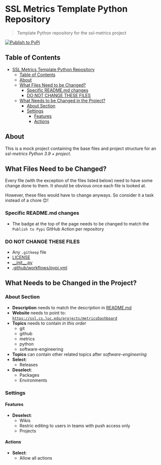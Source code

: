 # SSL Metrics Template Python Repository

> Template Python repository for the ssl-metrics project

[![Publish to PyPi](https://github.com/SoftwareSystemsLaboratory/ssl-metrics-template-python/actions/workflows/pypi.yml/badge.svg)](https://github.com/SoftwareSystemsLaboratory/ssl-metrics-template-python/actions/workflows/pypi.yml)

## Table of Contents

- [SSL Metrics Template Python Repository](#ssl-metrics-template-python-repository)
  - [Table of Contents](#table-of-contents)
  - [About](#about)
  - [What Files Need to be Changed?](#what-files-need-to-be-changed)
    - [Specific README.md changes](#specific-readmemd-changes)
    - [DO NOT CHANGE THESE FILES](#do-not-change-these-files)
  - [What Needs to be Changed in the Project?](#what-needs-to-be-changed-in-the-project)
    - [About Section](#about-section)
    - [Settings](#settings)
      - [Features](#features)
      - [Actions](#actions)

## About

This is a mock project containing the base files and project structure for an *ssl-metrics Python 3.9 + project*.

## What Files Need to be Changed?

Every file (with the exception of the files listed below) need to have some change done to them. It should be obvious once each file is looked at.

However, these files would have to change anyways. So consider it a task instead of a chore 😊!

### Specific README.md changes

- The badge at the top of the page needs to be changed to match the `Publish to Pypi` GitHub Action per repository

### DO NOT CHANGE THESE FILES

- Any `.gitkeep` file
- [LICENSE](LICENSE)
- [\_\_init__.py](ssl_metrics_MODULE_NAME/__init__.py)
- [.github/workflows/pypi.yml](.github/workflows/pypi.yml)

## What Needs to be Changed in the Project?

### About Section

- **Description** needs to match the description in [README.md](README.md)
- **Website** needs to point to: [`https://ssl.cs.luc.edu/projects/metricsDashboard`](https://ssl.cs.luc.edu/projects/metricsDashboard)
- **Topics** needs to contain *in this order*
  - git
  - github
  - metrics
  - python
  - software-engineering
- **Topics** can contain other related topics after *software-engineering*
- **Select**:
  - Releases
- **Deselect**:
  - Packages
  - Environments

### Settings

#### Features

- **Deselect**:
  - Wikis
  - Restric editing to users in teams with push access only
  - Projects

#### Actions

- **Select**:
  - Allow all actions


